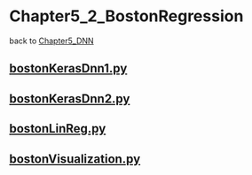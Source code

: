 # Chapter5_2_BostonRegression
back to [Chapter5_DNN](../Chapter5_DNN.md) 

## [__bostonKerasDnn1.py__](./bostonKerasDnn1.py) 

## [__bostonKerasDnn2.py__](./bostonKerasDnn2.py) 

## [__bostonLinReg.py__](./bostonLinReg.py) 

## [__bostonVisualization.py__](./bostonVisualization.py) 
